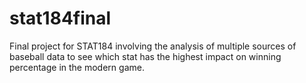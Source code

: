 # stat184final
Final project for STAT184 involving the analysis of multiple sources of baseball data to see which stat has the highest impact on winning percentage in the modern game.
